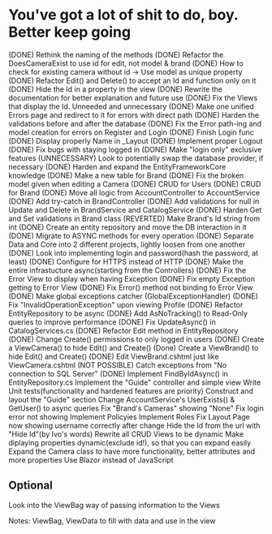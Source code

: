 # You've got a lot of shit to do, boy. Better keep going

(DONE) Rethink the naming of the methods
(DONE) Refactor the DoesCameraExist to use id for edit, not model & brand
(DONE) How to check for existing camera without id -> Use model as unique property
(DONE) Refactor Edit() and Delete() to accept an Id and function only on it
(DONE) Hide the Id in a property in the view
(DONE) Rewrite the documentation for better explanation and future use
(DONE) Fix the Views that display the Id. Unneeded and unnecessary
(DONE) Make one unified Errors page and redirect to it for errors with direct path
(DONE) Harden the validations before and after the database
(DONE) Fix the Error path-ing and model creation for errors on Register and Login
(DONE) Finish Login func
(DONE) Display properly Name in _Layout
(DONE) Implement proper Logout
(DONE) Fix bugs with staying logged in
(DONE) Make "login only" exclusive features
(UNNECESSARY) Look to potentially swap the database provider, if necessary
(DONE) Harden and expand the EntityFrameworkCore knowledge
(DONE) Make a new table for Brand
(DONE) Fix the broken model given when editing a Camera
(DONE) CRUD for Users
(DONE) CRUD for Brand
(DONE) Move all logic from AccountController to AccountService
(DONE) Add try-catch in BrandController
(DONE) Add validations for null in Update and Delete in BrandService and CatalogService
(DONE) Harden Get and Set validations in Brand class
(REVERTED) Make Brand's Id string from int
(DONE) Create an entity repository and move the DB interaction in it
(DONE) Migrate to ASYNC methods for every operation
(DONE) Separate Data and Core into 2 different projects, lightly loosen from one another
(DONE) Look into implementing login and password(hash the password, at least)
(DONE) Configure for HTTPS instead of HTTP
(DONE) Make the entire infrastucture async(starting from the Controllers)
(DONE) Fix the Error View to display when having Exception
(DONE) Fix empty Exception getting to Error View 
(DONE) Fix Error() method not binding to Error View
(DONE) Make global exceptions catcher (GlobalExceptionHandler)
(DONE) Fix "InvalidOperationException" upon viewing Profile
(DONE) Refactor EntityRepository to be async
(DONE) Add AsNoTracking() to Read-Only queries to improve performance
(DONE) Fix UpdateAsync() in CatalogServices.cs
(DONE) Refactor Edit method in EntityRepository
(DONE) Change Create() permissions to only logged in users
(DONE) Create a ViewCamera() to hide Edit() and Create()
(Done) Create a ViewBrand() to hide Edit() and Create()
(DONE) Edit ViewBrand.cshtml just like ViewCamera.cshtml
(NOT POSSIBLE) Catch exceptions from "No connection to SQL Server"
(DONE) Implement FindByIdAsync() in EntityRepository.cs
Implement the "Guide" controller and simple view
Write Unit tests(functionality and hardened features are priority)
Construct and layout the "Guide" section
Change AccountService's UserExists() & GetUser() to async queries
Fix "Brand's Cameras" showing "None"
Fix login error not showing
Implement Policyies
Implement Roles
Fix Layout Page now showing username correctly after change
Hide the Id from the url with "Hide Id"(by Ivo's words)
Rewrite all CRUD Views to be dynamic
Make diplaying properties dynamic(exclude id!), so that you can expand easily
Expand the Camera class to have more functionality, better attributes and more properties
Use Blazor instead of JavaScript

## Optional

Look into the ViewBag way of passing information to the Views

Notes:
ViewBag, ViewData to fill with data and use in the view
